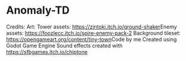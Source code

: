 # Anomaly-TD
Credits:
  Art:
    Tower assets: https://zintoki.itch.io/ground-shaker
    ​Enemy assets: https://foozlecc.itch.io/spire-enemy-pack-2
    Background tileset: https://opengameart.org/content/tiny-town​​
  Code by me
  Created using Godot Game Engine
  Sound effects created with https://sfbgames.itch.io/chiptone
